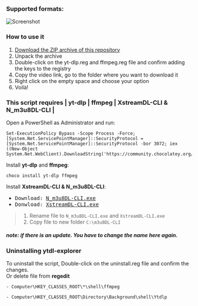### Supported formats:
![Screenshot](https://user-images.githubusercontent.com/22098092/171465797-133f3577-ab21-4027-acd9-19bf5593eb66.png)

### How to use it
1. [Download the ZIP archive of this repository](https://github.com/Kuju29/ytdl-explorer/archive/refs/heads/main.zip)
2. Unpack the archive
3. Double-click on the yt-dlp.reg and ffmpeg.reg file and confirm adding the keys to the registry
4. Copy the video link, go to the folder where you want to download it
5. Right click on the empty space and choose your option
6. Voilà!

### This script requires | **yt-dlp** | **ffmpeg** | **XstreamDL-CLI & N_m3u8DL-CLI** |
Open a PowerShell as Administrator and run:
```
Set-ExecutionPolicy Bypass -Scope Process -Force; [System.Net.ServicePointManager]::SecurityProtocol = [System.Net.ServicePointManager]::SecurityProtocol -bor 3072; iex ((New-Object System.Net.WebClient).DownloadString('https://community.chocolatey.org/install.ps1'))
```
Install **yt-dlp** and **ffmpeg**:
```
choco install yt-dlp ffmpeg
```
Install **XstreamDL-CLI & N_m3u8DL-CLI**:
- <kbd> Download: [N_m3u8DL-CLI.exe](https://github.com/nilaoda/N_m3u8DL-CLI/releases) </kbd>
- <kbd> Donwload: [XstreamDL-CLI.exe](https://github.com/xhlove/XstreamDL-CLI/releases) </kbd>
> 1. Rename file to `N_m3u8DL-CLI.exe` and `XstreamDL-CLI.exe`
> 2. Copy file to new folder `C:\m3u8DL-CLI`

##### _note: if there is an update. You have to change the name here again._

### Uninstalling ytdl-explorer
To uninstall the script, Double-click on the uninstall.reg file and confirm the changes. \
Or delete file from **regedit**
```
- Computer\HKEY_CLASSES_ROOT\*\shell\ffmpeg
```
```
- Computer\HKEY_CLASSES_ROOT\Directory\Background\shell\Ytdlp
```
